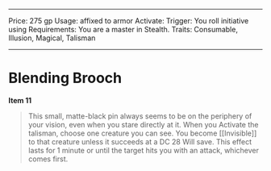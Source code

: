 
---
Price: 275 gp
Usage: affixed to armor
Activate: 
Trigger: You roll initiative using
Requirements: You are a master in Stealth.
Traits: Consumable, Illusion, Magical, Talisman

---

# Blending Brooch

**Item 11**

> This small, matte-black pin always seems to be on the periphery of your vision, even when you stare directly at it. When you Activate the talisman, choose one creature you can see. You become [[Invisible]] to that creature unless it succeeds at a DC 28 Will save. This effect lasts for 1 minute or until the target hits you with an attack, whichever comes first.
